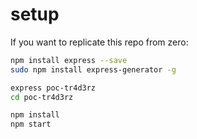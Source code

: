 # setup
If you want to replicate this repo from zero:

```bash
npm install express --save
sudo npm install express-generator -g

express poc-tr4d3rz
cd poc-tr4d3rz

npm install
npm start
```


